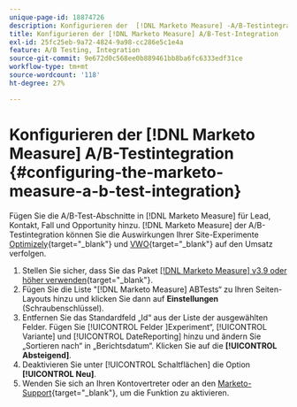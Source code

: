 ```yaml
---
unique-page-id: 18874726
description: Konfigurieren der  [!DNL Marketo Measure] -A/B-Testintegration - [!DNL Marketo Measure]
title: Konfigurieren der [!DNL Marketo Measure] A/B-Test-Integration
exl-id: 25fc25eb-9a72-4824-9a98-cc286e5c1e4a
feature: A/B Testing, Integration
source-git-commit: 9e672d0c568ee0b889461bb8ba6fc6333edf31ce
workflow-type: tm+mt
source-wordcount: '118'
ht-degree: 27%

---
```


# Konfigurieren der [!DNL Marketo Measure] A/B-Testintegration {#configuring-the-marketo-measure-a-b-test-integration}

Fügen Sie die A/B-Test-Abschnitte in [!DNL Marketo Measure] für Lead, Kontakt, Fall und Opportunity hinzu. [!DNL Marketo Measure] der A/B-Testintegration können Sie die Auswirkungen Ihrer Site-Experimente [Optimizely](https://www.optimizely.com/de){target="_blank"} und [VWO](https://vwo.com/de){target="_blank"} auf den Umsatz verfolgen.

1. Stellen Sie sicher, dass Sie das Paket [[!DNL Marketo Measure] v3.9 oder höher verwenden](https://appexchange.salesforce.com/appxListingDetail?listingId=a0N3000000B3KLuEAN){target="_blank"}.
1. Fügen Sie die Liste &quot;[!DNL Marketo Measure] ABTests“ zu Ihren Seiten-Layouts hinzu und klicken Sie dann auf **Einstellungen** (Schraubenschlüssel).
1. Entfernen Sie das Standardfeld „Id“ aus der Liste der ausgewählten Felder. Fügen Sie [!UICONTROL  Felder ]Experiment“, [!UICONTROL Variante] und [!UICONTROL DateReporting] hinzu und ändern Sie „Sortieren nach“ in „Berichtsdatum“. Klicken Sie auf die **[!UICONTROL Absteigend]**.
1. Deaktivieren Sie unter [!UICONTROL Schaltflächen] die Option **[!UICONTROL Neu]**.
1. Wenden Sie sich an Ihren Kontovertreter oder an den [Marketo-Support](https://nation.marketo.com/t5/support/ct-p/Support){target="_blank"}, um die Funktion zu aktivieren.
